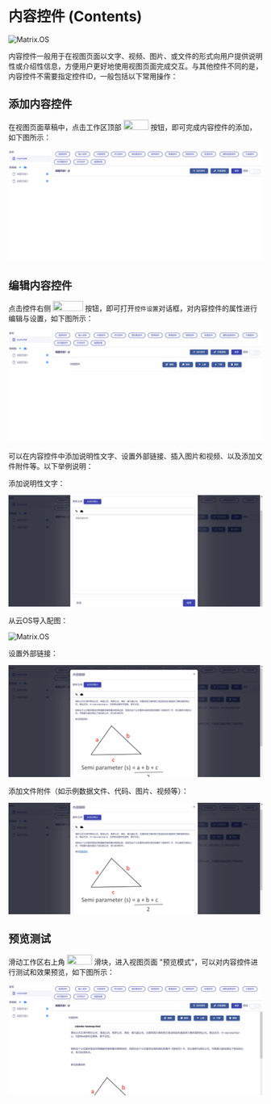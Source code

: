 # 内容控件 (Contents)

![Matrix.OS](../../../../../media/os/tools/modelview/showcontents.gif "内容控件")

内容控件一般用于在视图页面以文字、视频、图片、或文件的形式向用户提供说明性或介绍性信息，方便用户更好地使用视图页面完成交互。与其他控件不同的是，内容控件不需要指定控件ID，一般包括以下常用操作：

## 添加内容控件

在视图页面草稿中，点击工作区顶部 <img src="./././././media/logo/controlcontent.png" width="50" height="20"> 按钮，即可完成内容控件的添加，如下图所示：

![Matrix.OS](../../../../../media/os/tools/modelview/addcontents.gif "添加内容控件")

## 编辑内容控件

点击控件右侧 <img src="./././././media/logo/editcontrol.png" width="60" height="20"> 按钮，即可打开`控件设置`对话框，对内容控件的属性进行编辑与设置，如下图所示：

![Matrix.OS](../../../../../media/os/tools/modelview/editcontents1.gif "编辑内容控件 - 打开控件设置对话框")

可以在内容控件中添加说明性文字、设置外部链接、插入图片和视频、以及添加文件附件等。以下举例说明：

添加说明性文字：

![Matrix.OS](../../../../../media/os/tools/modelview/editcontents2.gif "编辑内容控件 - 添加说明文字")

从云OS导入配图：

![Matrix.OS](../../../../../media/os/tools/modelview/editcontents3.gif "编辑内容控件 - 导入配图")

设置外部链接：

![Matrix.OS](../../../../../media/os/tools/modelview/editcontents4.gif "编辑内容控件 - 设置外部链接")

添加文件附件（如示例数据文件、代码、图片、视频等）：

![Matrix.OS](../../../../../media/os/tools/modelview/editcontents5.gif "编辑内容控件 - 添加文件附件")

## 预览测试

滑动工作区右上角 <img src="./././././media/logo/previewmv.png" width="50" height="20"> 滑块，进入视图页面 "预览模式"，可以对内容控件进行测试和效果预览，如下图所示：

![Matrix.OS](../../../../../media/os/tools/modelview/testcontents.gif "测试内容控件")